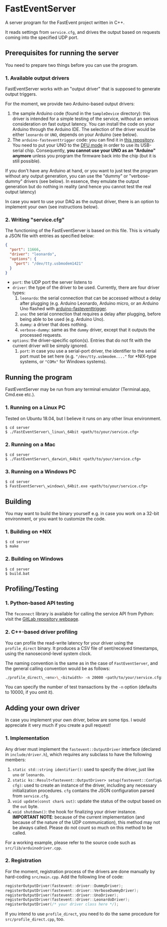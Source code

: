 # FastEventServer

A server program for the FastEvent project written in C++.

It reads settings from `service.cfg`, and drives the output based on requests coming into the specified UDP port.

## Prerequisites for running the server

You need to prepare two things before you can use the program.

### 1. Available output drivers

FastEventServer works with an "output driver" that is supposed to generate output triggers.

For the moment, we provide two Arduino-based output drivers:

1. the sample Arduino code (found in the `SampleDevice` directory): this driver is intended for a simple testing of the service,
   without an serious consideration on fast output latency.
   You can install the code on your Arduino through the Arduino IDE.
   The selection of the driver would be either `leonardo` or `UNO`, depends on your Arduino (see below).
2. The `arduino-fasteventtrigger` code: you can find it in [this repository](https://github.com/gwappa/arduino-fasteventtrigger).
   You need to put your UNO to the [DFU mode](https://www.arduino.cc/en/Hacking/DFUProgramming8U2) in order to use its USB-serial chip.
   Consequently, **you cannot use your UNO as an "Arduino" anymore** unless you program the firmware back into the chip (but it is still possible).

If you don't have any Arduino at hand, or you want to just test the program without any output generation, you can use the "dummy" or "verbose-dummy" drivers (see below). In essence, they emulate the output generation but do nothing in reality (and hence you cannot test the real output latency)

In case you want to use your DAQ as the output driver, there is an option to implement your own (see instructions below).

### 2. Writing "service.cfg"

The functioning of the FastEventServer is based on this file. This is virtually a JSON file with entries as specified below:

```json
{
  "port": 11666,
  "driver": "leonardo",
  "options": {
    "port": "/dev/tty.usbmodem1421"
  }
}
```

- `port`: the UDP port the server listens to
- `driver`: the type of the driver to be used. Currently, there are four driver types:
  1. `leonardo`: the serial connection that can be accessed without a delay after plugging (e.g. Arduino Leonardo, Arduino micro, or an Arduino Uno flashed with [arduino-fasteventtrigger](https://github.com/gwappa/arduino-fasteventtrigger).
  2. `uno`: the serial connection that requires a delay after plugging, before being able to be used (e.g. Arduino Uno).
  3. `dummy`: a driver that does nothing.
  4. `verbose-dummy`: same as the `dummy` driver, except that it outputs the processed requests.
- `options`: the driver-specific option(s). Entries that do not fit with the current driver will be simply ignored.
  1. `port`: in case you use a serial-port driver, the identifier to the serial port must be set here
     (e.g. `"/dev/tty.usbmodem...."` for \*NIX-type systems, or `"COMx"` for Windows systems).

## Running the program

FastEventServer may be run from any terminal emulator (Terminal.app, Cmd.exe etc.).

### 1. Running on a Linux PC

Tested on Ubuntu 18.04, but I believe it runs on any other linux environment.

```
$ cd server
$ ./FastEventServer\_linux\_64bit <path/to/your/service.cfg>
```

### 2. Running on a Mac

```
$ cd server
$ ./FastEventServer\_darwin\_64bit <path/to/your/service.cfg>
```

### 3. Running on a Windows PC

```
$ cd server
$ FastEventServer\_windows\_64bit.exe <path/to/your/service.cfg>
```

## Building

You may want to build the binary yourself e.g. in case you work on a 32-bit environment, or you want to customize the code.

### 1. Building on \*NIX

```
$ cd server
$ make
```

### 2. Building on Windows

```
$ cd server
$ build.bat
```

## Profiling/Testing

### 1. Python-based API testing

The `feconnect` library is available for calling the service API from Python: visit the [GitLab repository webpage](https://gitlab.com/fastevent/code/feconnect-python).

### 2. C++-based driver profiling

You can profile the read-write latency for your driver using the `profile_direct` binary. It produces a CSV file of sent/received timestamps, using the nanosecond-level system clock.

The naming convention is the same as in the case of `FastEventServer`, and the general calling convention would be as follows:

```bash
./profile_direct\_<env>\_<bitwidth> -n 20000 <path/to/your/service.cfg> >`date "+prof_%Y-%m-%d-%H%M%S.csv"` # writing to a time-stamped file
```

You can specify the number of test transactions by the `-n` option (defaults to 10000, if you omit it).

## Adding your own driver

In case you implement your own driver, below are some tips.
I would appreciate it very much if you create a pull request!

### 1. Implementation

Any driver must implement the `fastevent::OutputDriver` interface (declared in `include/driver.h`), which requires any subclass to  have the following members:

1. `static std::string identifier()`: used to specify the driver, just like `uno` or `leonardo`.
2. `static ks::Result<fastevent::OutputDriver> setup(fastevent::Config& cfg)`: used to create an instance of the driver, including any necessary initialization procedures. `cfg` contains the JSON configuration parsed from `service.cfg`.
3. `void update(const char& out)`: update the status of the output based on the `out` byte.
4. `void shutdown()`: the hook for finalizing your driver instance.
   **IMPORTANT NOTE**: because of the current implementation (and because of the nature of the UDP communication), this method may not be always called. Please do not count so much on this method to be called.

For a working example, please refer to the source code such as `src/lib/arduinodriver.cpp`.

### 2. Registration

For the moment, registration process of the drivers are done manually by hard-coding `src/main.cpp`. Add the following line of code:

```c++
registerOutputDriver(fastevent::driver::DummyDriver);
registerOutputDriver(fastevent::driver::VerboseDummyDriver);
registerOutputDriver(fastevent::driver::UnoDriver);
registerOutputDriver(fastevent::driver::LeonardoDriver);
registerOutputDriver(/* your driver class here */);
```

If you intend to use `profile_direct`, you need to do the same procedure for `src/profile_direct.cpp`, too.

